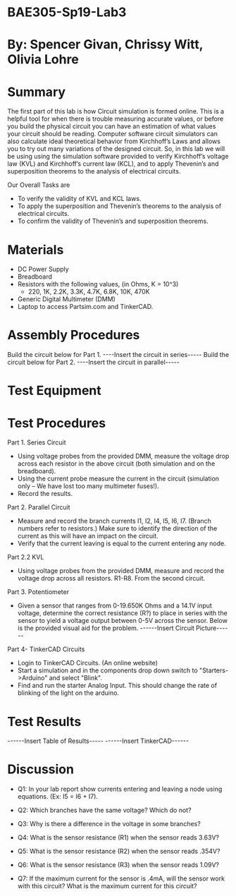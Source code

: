 # BAE305-Sp19-Lab3
# By: Spencer Givan, Chrissy Witt, Olivia Lohre
# Summary
The first part of this lab is how Circuit simulation is formed online. This is a helpful tool for when there is trouble measuring accurate values, or before you build the physical circuit you can have an estimation of what values your circuit should be reading. Computer software circuit simulators can also calculate ideal theoretical behavior from Kirchhoff’s Laws and allows you to try out many variations of the designed circuit. So, in this lab we will be using using the simulation software provided to verify Kirchhoff’s voltage law (KVL) and Kirchhoff’s current law (KCL), and to apply Thevenin’s and superposition theorems to the analysis of electrical circuits.

Our Overall Tasks are
- To verify the validity of KVL and KCL laws.
- To apply the superposition and Thevenin’s theorems to the analysis of electrical circuits.
- To confirm the validity of Thevenin’s and superposition theorems.

# Materials
- DC Power Supply
- Breadboard 
- Resistors with the following values, (in Ohms, K = 10^3)
  - 220, 1K, 2.2K, 3.3K, 4.7K, 6.8K, 10K, 470K
- Generic Digital Multimeter (DMM)
- Laptop to access Partsim.com and TinkerCAD.
  
# Assembly Procedures
Build the circuit below for Part 1.
----Insert the circuit in series-----
Build the circuit below for Part 2.
----Insert the circuit in parallel-----

# Test Equipment

# Test Procedures
Part 1. Series Circuit
-	Using voltage probes from the provided DMM, measure the voltage drop across each resistor in the above circuit (both simulation and on the breadboard).
- Using the current probe measure the current in the circuit (simulation only – We have lost too many multimeter fuses!).
- Record the results.

Part 2. Parallel Circuit
- Measure and record the branch currents I1, I2, I4, I5, I6, I7. (Branch numbers refer to resistors.) Make sure to identify the direction of the current as this will have an impact on the circuit.
- Verify that the current leaving is equal to the current entering any node.

Part 2.2 KVL
- Using voltage probes from the provided DMM, measure and record the voltage drop across all resistors. R1-R8. From the second circuit.

Part 3. Potentiometer
- Given a sensor that ranges from 0-19.650K Ohms and a 14.1V input voltage, determine the correct resistance (R?) to place in series with the sensor to yield a voltage output between 0-5V across the sensor. Below is the provided visual aid for the problem.
------Insert Circuit Picture------

Part 4- TinkerCAD Circuits
- Login to TinkerCAD Circuits. (An online website)
- Start a simulation and in the components drop down switch to "Starters->Arduino" and select "Blink".
- Find and run the starter Analog Input. This should change the rate of blinking of the light on the arduino.


# Test Results
------Insert Table of Results-----
------Insert TinkerCAD------
# Discussion
- Q1: In your lab report show currents entering and leaving a node using equations. (Ex: I5 = I6 + I7). 

- Q2: Which branches have the same voltage? Which do not?

- Q3: Why is there a difference in the voltage in some branches? 

- Q4: What is the sensor resistance (R1) when the sensor reads 3.63V?

- Q5: What is the sensor resistance (R2) when the sensor reads .354V?

- Q6: What is the sensor resistance (R3) when the sensor reads 1.09V?

- Q7: If the maximum current for the sensor is .4mA, will the sensor work with this circuit? What is the maximum current for this circuit?
